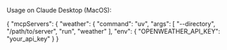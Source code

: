 Usage on Claude Desktop (MacOS):  

{
  "mcpServers": {
   "weather": {
         "command": "uv",
         "args": [
           "--directory",
           "/path/to/server",
           "run",
           "weather"
         ],
         "env": {
           "OPENWEATHER_API_KEY": "your_api_key"
         }
       }
